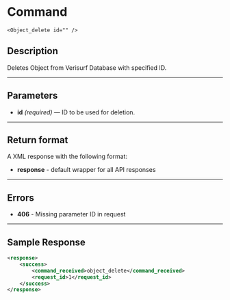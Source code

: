 # Command

    <Object_delete id="" />

## Description

Deletes Object from Verisurf Database with specified ID.

***

## Parameters
- **id** _(required)_ — ID to be used for deletion.

***

## Return format
A XML response with the following format:

- **response** - default wrapper for all API responses

***

## Errors
- **406** - Missing parameter ID in request
 
***

## Sample Response
```xml
<response>
	<success>
		<command_received>object_delete</command_received>
		<request_id>1</request_id>
	</success>
</response>
```
